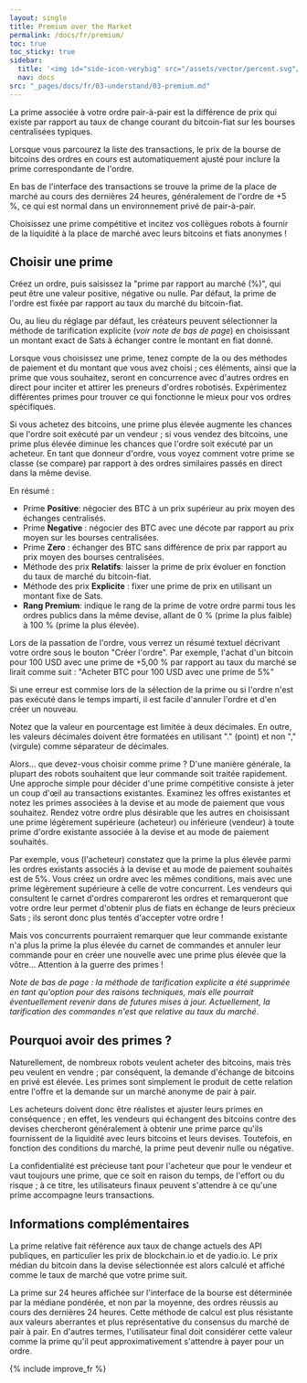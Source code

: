 ```yaml
---
layout: single
title: Premium over the Market
permalink: /docs/fr/premium/
toc: true
toc_sticky: true
sidebar:
  title: '<img id="side-icon-verybig" src="/assets/vector/percent.svg"/>Premium'
  nav: docs
src: "_pages/docs/fr/03-understand/03-premium.md"
---
```


La prime associée à votre ordre pair-à-pair est la différence de prix qui existe par rapport au taux de change courant du bitcoin-fiat sur les bourses centralisées typiques.

Lorsque vous parcourez la liste des transactions, le prix de la bourse de bitcoins des ordres en cours est automatiquement ajusté pour inclure la prime correspondante de l'ordre.

En bas de l'interface des transactions se trouve la prime de la place de marché au cours des dernières 24 heures, généralement de l'ordre de +5 %, ce qui est normal dans un environnement privé de pair-à-pair.

Choisissez une prime compétitive et incitez vos collègues robots à fournir de la liquidité à la place de marché avec leurs bitcoins et fiats anonymes !

## **Choisir une prime**

Créez un ordre, puis saisissez la "prime par rapport au marché (%)", qui peut être une valeur positive, négative ou nulle. Par défaut, la prime de l'ordre est fixée par rapport au taux du marché du bitcoin-fiat.

Ou, au lieu du réglage par défaut, les créateurs peuvent sélectionner la méthode de tarification explicite (*voir note de bas de page*) en choisissant un montant exact de Sats à échanger contre le montant en fiat donné.

Lorsque vous choisissez une prime, tenez compte de la ou des méthodes de paiement et du montant que vous avez choisi ; ces éléments, ainsi que la prime que vous souhaitez, seront en concurrence avec d'autres ordres en direct pour inciter et attirer les preneurs d'ordres robotisés. Expérimentez différentes primes pour trouver ce qui fonctionne le mieux pour vos ordres spécifiques.

Si vous achetez des bitcoins, une prime plus élevée augmente les chances que l'ordre soit exécuté par un vendeur ; si vous vendez des bitcoins, une prime plus élevée diminue les chances que l'ordre soit exécuté par un acheteur. En tant que donneur d'ordre, vous voyez comment votre prime se classe (se compare) par rapport à des ordres similaires passés en direct dans la même devise.

En résumé :
* Prime **Positive**: négocier des BTC à un prix supérieur au prix moyen des échanges centralisés.
* Prime **Negative** : négocier des BTC avec une décote par rapport au prix moyen sur les bourses centralisées.
* Prime **Zero** : échanger des BTC sans différence de prix par rapport au prix moyen des bourses centralisées.
* Méthode des prix **Relatifs**: laisser la prime de prix évoluer en fonction du taux de marché du bitcoin-fiat.
* Méthode des prix **Explicite** : fixer une prime de prix en utilisant un montant fixe de Sats.
* **Rang Premium**: indique le rang de la prime de votre ordre parmi tous les ordres publics dans la même devise, allant de 0 % (prime la plus faible) à 100 % (prime la plus élevée).

Lors de la passation de l'ordre, vous verrez un résumé textuel décrivant votre ordre sous le bouton "Créer l'ordre". Par exemple, l'achat d'un bitcoin pour 100 USD avec une prime de +5,00 % par rapport au taux du marché se lirait comme suit : "Acheter BTC pour 100 USD avec une prime de 5%"

Si une erreur est commise lors de la sélection de la prime ou si l'ordre n'est pas exécuté dans le temps imparti, il est facile d'annuler l'ordre et d'en créer un nouveau.

Notez que la valeur en pourcentage est limitée à deux décimales. En outre, les valeurs décimales doivent être formatées en utilisant "." (point) et non "," (virgule) comme séparateur de décimales.

Alors... que devez-vous choisir comme prime ? D'une manière générale, la plupart des robots souhaitent que leur commande soit traitée rapidement. Une approche simple pour décider d'une prime compétitive consiste à jeter un coup d'œil au transactions existantes. Examinez les offres existantes et notez les primes associées à la devise et au mode de paiement que vous souhaitez. Rendez votre ordre plus désirable que les autres en choisissant une prime légèrement supérieure (acheteur) ou inférieure (vendeur) à toute prime d'ordre existante associée à la devise et au mode de paiement souhaités.

Par exemple, vous (l'acheteur) constatez que la prime la plus élevée parmi les ordres existants associés à la devise et au mode de paiement souhaités est de 5%. Vous créez un ordre avec les mêmes conditions, mais avec une prime légèrement supérieure à celle de votre concurrent. Les vendeurs qui consultent le carnet d'ordres compareront les ordres et remarqueront que votre ordre leur permet d'obtenir plus de fiats en échange de leurs précieux Sats ; ils seront donc plus tentés d'accepter votre ordre !

Mais vos concurrents pourraient remarquer que leur commande existante n'a plus la prime la plus élevée du carnet de commandes et annuler leur commande pour en créer une nouvelle avec une prime plus élevée que la vôtre... Attention à la guerre des primes !

*Note de bas de page : la méthode de tarification explicite a été supprimée en tant qu'option pour des raisons techniques, mais elle pourrait éventuellement revenir dans de futures mises à jour. Actuellement, la tarification des commandes n'est que relative au taux du marché*.

## **Pourquoi avoir des primes ?**

Naturellement, de nombreux robots veulent acheter des bitcoins, mais très peu veulent en vendre ; par conséquent, la demande d'échange de bitcoins en privé est élevée. Les primes sont simplement le produit de cette relation entre l'offre et la demande sur un marché anonyme de pair à pair.

Les acheteurs doivent donc être réalistes et ajuster leurs primes en conséquence ; en effet, les vendeurs qui échangent des bitcoins contre des devises chercheront généralement à obtenir une prime parce qu'ils fournissent de la liquidité avec leurs bitcoins et leurs devises. Toutefois, en fonction des conditions du marché, la prime peut devenir nulle ou négative.

La confidentialité est précieuse tant pour l'acheteur que pour le vendeur et vaut toujours une prime, que ce soit en raison du temps, de l'effort ou du risque ; à ce titre, les utilisateurs finaux peuvent s'attendre à ce qu'une prime accompagne leurs transactions.

## **Informations complémentaires**

La prime relative fait référence aux taux de change actuels des API publiques, en particulier les prix de blockchain.io et de yadio.io. Le prix médian du bitcoin dans la devise sélectionnée est alors calculé et affiché comme le taux de marché que votre prime suit.

La prime sur 24 heures affichée sur l'interface de la bourse est déterminée par la médiane pondérée, et non par la moyenne, des ordres réussis au cours des dernières 24 heures. Cette méthode de calcul est plus résistante aux valeurs aberrantes et plus représentative du consensus du marché de pair à pair. En d'autres termes, l'utilisateur final doit considérer cette valeur comme la prime qu'il peut approximativement s'attendre à payer pour un ordre.

{% include improve_fr %}
